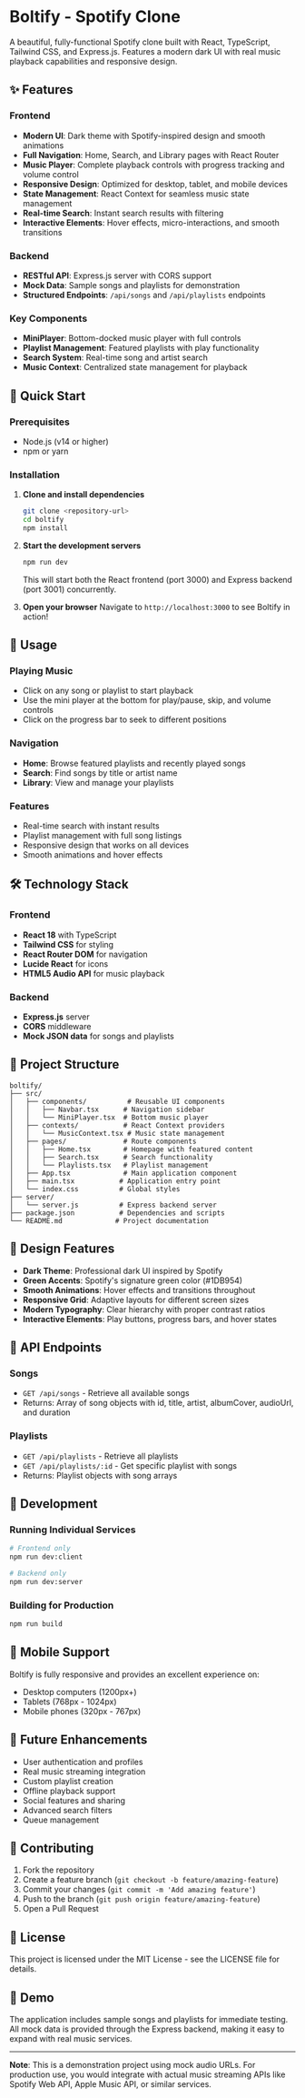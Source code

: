 # Boltify - Spotify Clone

A beautiful, fully-functional Spotify clone built with React, TypeScript, Tailwind CSS, and Express.js. Features a modern dark UI with real music playback capabilities and responsive design.

## ✨ Features

### Frontend
- **Modern UI**: Dark theme with Spotify-inspired design and smooth animations
- **Full Navigation**: Home, Search, and Library pages with React Router
- **Music Player**: Complete playback controls with progress tracking and volume control
- **Responsive Design**: Optimized for desktop, tablet, and mobile devices
- **State Management**: React Context for seamless music state management
- **Real-time Search**: Instant search results with filtering
- **Interactive Elements**: Hover effects, micro-interactions, and smooth transitions

### Backend
- **RESTful API**: Express.js server with CORS support
- **Mock Data**: Sample songs and playlists for demonstration
- **Structured Endpoints**: `/api/songs` and `/api/playlists` endpoints

### Key Components
- **MiniPlayer**: Bottom-docked music player with full controls
- **Playlist Management**: Featured playlists with play functionality
- **Search System**: Real-time song and artist search
- **Music Context**: Centralized state management for playback

## 🚀 Quick Start

### Prerequisites
- Node.js (v14 or higher)
- npm or yarn

### Installation

1. **Clone and install dependencies**
   ```bash
   git clone <repository-url>
   cd boltify
   npm install
   ```

2. **Start the development servers**
   ```bash
   npm run dev
   ```
   This will start both the React frontend (port 3000) and Express backend (port 3001) concurrently.

3. **Open your browser**
   Navigate to `http://localhost:3000` to see Boltify in action!

## 🎵 Usage

### Playing Music
- Click on any song or playlist to start playback
- Use the mini player at the bottom for play/pause, skip, and volume controls
- Click on the progress bar to seek to different positions

### Navigation
- **Home**: Browse featured playlists and recently played songs
- **Search**: Find songs by title or artist name
- **Library**: View and manage your playlists

### Features
- Real-time search with instant results
- Playlist management with full song listings
- Responsive design that works on all devices
- Smooth animations and hover effects

## 🛠 Technology Stack

### Frontend
- **React 18** with TypeScript
- **Tailwind CSS** for styling
- **React Router DOM** for navigation
- **Lucide React** for icons
- **HTML5 Audio API** for music playback

### Backend
- **Express.js** server
- **CORS** middleware
- **Mock JSON data** for songs and playlists

## 📁 Project Structure

```
boltify/
├── src/
│   ├── components/          # Reusable UI components
│   │   ├── Navbar.tsx      # Navigation sidebar
│   │   └── MiniPlayer.tsx  # Bottom music player
│   ├── contexts/           # React Context providers
│   │   └── MusicContext.tsx # Music state management
│   ├── pages/              # Route components
│   │   ├── Home.tsx        # Homepage with featured content
│   │   ├── Search.tsx      # Search functionality
│   │   └── Playlists.tsx   # Playlist management
│   ├── App.tsx             # Main application component
│   ├── main.tsx           # Application entry point
│   └── index.css          # Global styles
├── server/
│   └── server.js          # Express backend server
├── package.json           # Dependencies and scripts
└── README.md             # Project documentation
```

## 🎨 Design Features

- **Dark Theme**: Professional dark UI inspired by Spotify
- **Green Accents**: Spotify's signature green color (#1DB954)
- **Smooth Animations**: Hover effects and transitions throughout
- **Responsive Grid**: Adaptive layouts for different screen sizes
- **Modern Typography**: Clear hierarchy with proper contrast ratios
- **Interactive Elements**: Play buttons, progress bars, and hover states

## 🔧 API Endpoints

### Songs
- `GET /api/songs` - Retrieve all available songs
- Returns: Array of song objects with id, title, artist, albumCover, audioUrl, and duration

### Playlists
- `GET /api/playlists` - Retrieve all playlists
- `GET /api/playlists/:id` - Get specific playlist with songs
- Returns: Playlist objects with song arrays

## 🚀 Development

### Running Individual Services
```bash
# Frontend only
npm run dev:client

# Backend only
npm run dev:server
```

### Building for Production
```bash
npm run build
```

## 📱 Mobile Support

Boltify is fully responsive and provides an excellent experience on:
- Desktop computers (1200px+)
- Tablets (768px - 1024px)
- Mobile phones (320px - 767px)

## 🎯 Future Enhancements

- User authentication and profiles
- Real music streaming integration
- Custom playlist creation
- Offline playback support
- Social features and sharing
- Advanced search filters
- Queue management

## 🤝 Contributing

1. Fork the repository
2. Create a feature branch (`git checkout -b feature/amazing-feature`)
3. Commit your changes (`git commit -m 'Add amazing feature'`)
4. Push to the branch (`git push origin feature/amazing-feature`)
5. Open a Pull Request

## 📄 License

This project is licensed under the MIT License - see the LICENSE file for details.

## 🎵 Demo

The application includes sample songs and playlists for immediate testing. All mock data is provided through the Express backend, making it easy to expand with real music services.

---

**Note**: This is a demonstration project using mock audio URLs. For production use, you would integrate with actual music streaming APIs like Spotify Web API, Apple Music API, or similar services.